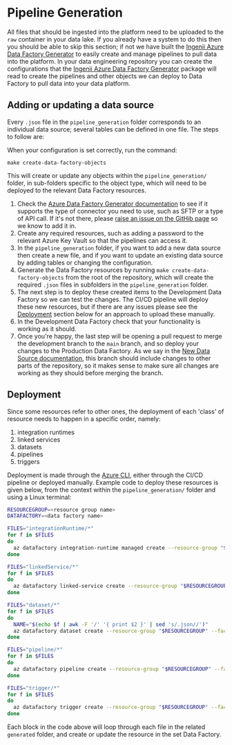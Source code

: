 # Pipeline Generation

All files that should be ingested into the platform need to be uploaded to the `raw` container in your data lake. If you already have a system to do this then you should be able to skip this section; if not we have built the [Ingenii Azure Data Factory Generator](https://github.com/ingenii-solutions/azure-data-factory-generator) to easily create and manage pipelines to pull data into the platform. In your data engineering repository you can create the configurations that the [Ingenii Azure Data Factory Generator](https://github.com/ingenii-solutions/azure-data-factory-generator) package will read to create the pipelines and other objects we can deploy to Data Factory to pull data into your data platform.

## Adding or updating a data source

Every `.json` file in the `pipeline_generation` folder corresponds to an individual data source; several tables can be defined in one file. The steps to follow are:


When your configuration is set correctly, run the command:
```
make create-data-factory-objects
```
This will create or update any objects within the `pipeline_generation/` folder, in sub-folders specific to the object type, which will need to be deployed to the relevant Data Factory resources.

1. Check the [Azure Data Factory Generator documentation](https://github.com/ingenii-solutions/azure-data-factory-generator/blob/main/docs/user/ADFGUSAGE.md) to see if it supports the type of connector you need to use, such as SFTP or a type of API call. If it's not there, please [raise an issue on the GitHib page](https://github.com/ingenii-solutions/azure-data-factory-generator/issues) so we know to add it in.
1. Create any required resources, such as adding a password to the relevant Azure Key Vault so that the pipelines can access it.
1. In the `pipeline_generation` folder, if you want to add a new data source then create a new file, and if you want to update an existing data source by adding tables or changing the configuration.
1. Generate the Data Factory resources by running `make create-data-factory-objects` from the root of the repository, which will create the required `.json` files in subfolders in the `pipeline_generation` folder.
1. The next step is to deploy these created items to the Development Data Factory so we can test the changes. The CI/CD pipeline will deploy these new resources, but if there are any issues please see the [Deployment](#deployment) section below for an approach to upload these manually.
1. In the Development Data Factory check that your functionality is working as it should.
1. Once you're happy, the last step will be opening a pull request to merge the development branch to the `main` branch, and so deploy your changes to the Production Data Factory. As we say in the [New Data Source documentation](./New_Data_Source.md), this branch should include changes to other parts of the repository, so it makes sense to make sure all changes are working as they should before merging the branch.

## Deployment

Since some resources refer to other ones, the deployment of each 'class' of resource needs to happen in a specific order, namely:

1. integration runtimes
1. linked services
1. datasets
1. pipelines
1. triggers

Deployment is made through the [Azure CLI](https://docs.microsoft.com/en-us/cli/azure/), either through the CI/CD pipeline or deployed manually. Example code to deploy these resources is given below, from the context within the `pipeline_generation/` folder and using a Linux terminal:

```bash
RESOURCEGROUP=<resource group name>
DATAFACTORY=<data factory name>

FILES="integrationRuntime/*"
for f in $FILES
do
  az datafactory integration-runtime managed create --resource-group "$RESOURCEGROUP" --factory-name "$DATAFACTORY" --integration-runtime-name "$(echo $f | awk -F '/' '{ print $2 }' | sed 's/.json//')" --compute-properties "$(cat $f | jq '.properties')"
done

FILES="linkedService/*"
for f in $FILES
do
  az datafactory linked-service create --resource-group "$RESOURCEGROUP" --factory-name "$DATAFACTORY" --linked-service-name "$(echo $f | awk -F '/' '{ print $2 }' | sed 's/.json//')" --properties "$(cat $f | jq '.properties')"
done

FILES="dataset/*"
for f in $FILES
do
  NAME="$(echo $f | awk -F '/' '{ print $2 }' | sed 's/.json//')"
  az datafactory dataset create --resource-group "$RESOURCEGROUP" --factory-name "$DATAFACTORY" --dataset-name "$NAME" --properties "$(cat $f | jq '.properties')"
done

FILES="pipeline/*"
for f in $FILES
do
  az datafactory pipeline create --resource-group "$RESOURCEGROUP" --factory-name "$DATAFACTORY" --name "$(echo "$f" | awk -F '/' '{ print $2 }' | sed 's/.json//')" --pipeline "$(cat "$f" | jq '.properties')"
done

FILES="trigger/*"
for f in $FILES
do
  az datafactory trigger create --resource-group "$RESOURCEGROUP" --factory-name "$DATAFACTORY" --trigger-name "$(echo $f | awk -F '/' '{ print $2 }' | sed 's/.json//')" --properties "$(cat $f | jq '.properties')"
done
```
Each block in the code above will loop through each file in the related `generated` folder, and create or update the resource in the set Data Factory.
